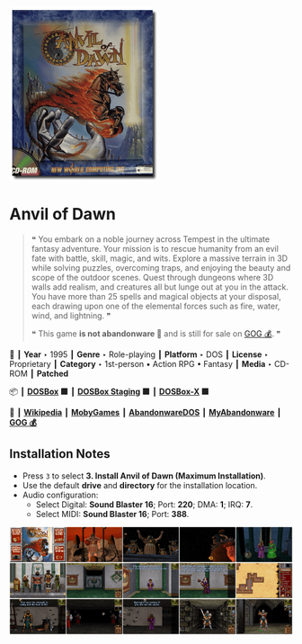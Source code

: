 ![](Thumbnail.png "application-thumbnail")

# Anvil of Dawn

> ❝ You embark on a noble journey across Tempest in the ultimate fantasy adventure. Your mission is to rescue humanity from an evil fate with battle, skill, magic, and wits. Explore a massive terrain in 3D while solving puzzles, overcoming traps, and enjoying the beauty and scope of the outdoor scenes. Quest through dungeons where 3D walls add realism, and creatures all but lunge out at you in the attack. You have more than 25 spells and magical objects at your disposal, each drawing upon one of the elemental forces such as fire, water, wind, and lightning. ❞
>
> ❝ This game **is not abandonware 🚫** and is still for sale on [GOG 💰](https://www.gog.com/en/game/anvil_of_dawn). ❞
>

📌 ┃ **Year** ‣ 1995 ┃ **Genre** ‣ Role-playing ┃ **Platform** ‣ DOS ┃ **License** ‣ Proprietary ┃ **Category** ‣ 1st-person • Action RPG • Fantasy ┃ **Media** ‣ CD-ROM ┃ **Patched** 

📦 ┃ **[DOSBox](https://www.dosbox.com/) 🟩** ┃ **[DOSBox Staging](https://dosbox-staging.github.io/) 🟩** ┃ **[DOSBox-X](https://dosbox-x.com/) 🟩** 

📎 ┃ **[Wikipedia](https://en.wikipedia.org/wiki/Anvil_of_Dawn)** ┃ **[MobyGames](https://www.mobygames.com/game/2142/anvil-of-dawn/)** ┃ **[AbandonwareDOS](https://www.abandonwaredos.com/abandonware-game.php?abandonware=Anvil+of+dawn&gid=1441)** ┃ **[MyAbandonware](https://www.myabandonware.com/game/anvil-of-dawn-2qt)** ┃ **[GOG 💰](https://www.gog.com/en/game/anvil_of_dawn)** 

## Installation Notes
- Press `3` to select **3. Install Anvil of Dawn (Maximum Installation)**.
- Use the default **drive** and **directory** for the installation location.
- Audio configuration:
  - Select Digital: **Sound Blaster 16**; Port: **220**; DMA: **1**; IRQ: **7**.
  - Select MIDI: **Sound Blaster 16**; Port: **388**.

![](Montage.png "Anvil of Dawn")

